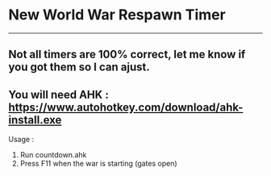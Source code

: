# New World War Respawn Timer
----

Not all timers are 100% correct, let me know if you got them so I can ajust.
----

You will need AHK : https://www.autohotkey.com/download/ahk-install.exe
----

Usage : 

1) Run countdown.ahk
2) Press F11 when the war is starting (gates open)
